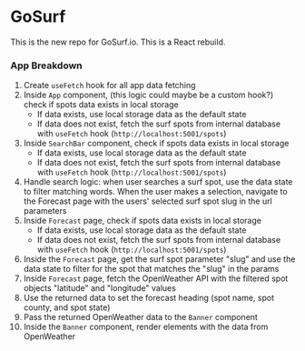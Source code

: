 # GoSurf

This is the new repo for GoSurf.io. This is a React rebuild.

### App Breakdown
  1. Create `useFetch` hook for all app data fetching
  2. Inside `App` component, (this logic could maybe be a custom hook?) check if spots data exists in local storage
      * If data exists, use local storage data as the default state
      * If data does not exist, fetch the surf spots from internal database with `useFetch` hook (`http://localhost:5001/spots`)
  3. Inside `SearchBar` component, check if spots data exists in local storage
      * If data exists, use local storage data as the default state
      * If data does not exist, fetch the surf spots from internal database with `useFetch` hook (`http://localhost:5001/spots`)
  4. Handle search logic: when user searches a surf spot, use the data state to filter matching words. When the user makes a selection, navigate to the Forecast page with the users' selected surf spot slug in the url parameters
  5. Inside `Forecast` page, check if spots data exists in local storage
      * If data exists, use local storage data as the default state
      * If data does not exist, fetch the surf spots from internal database with `useFetch` hook (`http://localhost:5001/spots`)
  6. Inside the `Forecast` page, get the surf spot parameter "slug" and use the data state to filter for the spot that matches the "slug" in the params
  7. Inside `Forecast` page, fetch the OpenWeather API with the filtered spot objects "latitude" and "longitude" values
  8. Use the returned data to set the forecast heading (spot name, spot county, and spot state)
  9. Pass the returned OpenWeather data to the `Banner` component
  10. Inside the `Banner` component, render elements with the data from OpenWeather